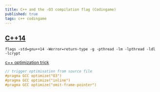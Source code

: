 ```yaml
---
title: C++ and the -O3 compilation flag (Codingame)
published: true
tags: c++ codingame
---
```

## [C++14](https://www.codingame.com/forum/t/language-request-c-14/1039/32)
```
flags -std=gnu++14 -Werror=return-type -g -pthread -lm -lpthread -ldl -lcrypt
```

[c++ optimization trick](https://www.codingame.com/forum/t/c-and-the-o3-compilation-flag/1670/15)

```c++
// trigger optimisation from source file
#pragma GCC optimize("O3")
#pragma GCC optimize("inline")
#pragma GCC optimize("omit-frame-pointer")
```
